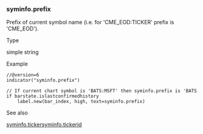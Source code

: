 ### syminfo.prefix

Prefix of current symbol name (i.e. for 'CME\_EOD:TICKER' prefix is 'CME\_EOD').

Type

simple string

Example

```
//@version=6  
indicator("syminfo.prefix")  
  
// If current chart symbol is 'BATS:MSFT' then syminfo.prefix is 'BATS'.  
if barstate.islastconfirmedhistory  
    label.new(bar_index, high, text=syminfo.prefix)
```

See also

[syminfo.ticker](#var_syminfo.ticker)[syminfo.tickerid](#var_syminfo.tickerid)
